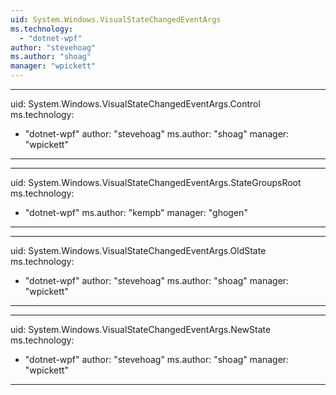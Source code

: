 ```yaml
---
uid: System.Windows.VisualStateChangedEventArgs
ms.technology: 
  - "dotnet-wpf"
author: "stevehoag"
ms.author: "shoag"
manager: "wpickett"
---
```


---
uid: System.Windows.VisualStateChangedEventArgs.Control
ms.technology: 
  - "dotnet-wpf"
author: "stevehoag"
ms.author: "shoag"
manager: "wpickett"
---

---
uid: System.Windows.VisualStateChangedEventArgs.StateGroupsRoot
ms.technology: 
  - "dotnet-wpf"
ms.author: "kempb"
manager: "ghogen"
---

---
uid: System.Windows.VisualStateChangedEventArgs.OldState
ms.technology: 
  - "dotnet-wpf"
author: "stevehoag"
ms.author: "shoag"
manager: "wpickett"
---

---
uid: System.Windows.VisualStateChangedEventArgs.NewState
ms.technology: 
  - "dotnet-wpf"
author: "stevehoag"
ms.author: "shoag"
manager: "wpickett"
---
